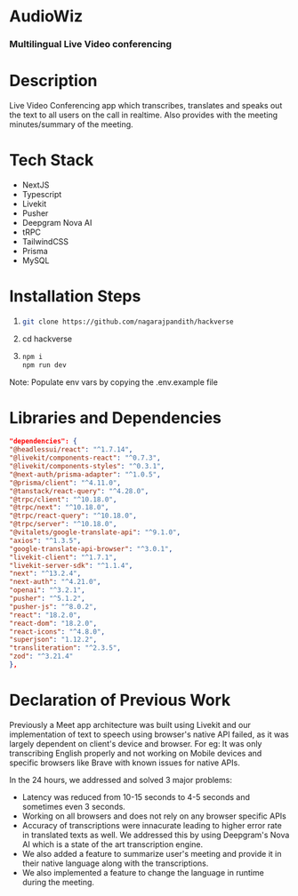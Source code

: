 # AudioWiz

### Multilingual Live Video conferencing

# Description

Live Video Conferencing app which transcribes, translates and speaks out the text to all users on the call in realtime. Also provides with the meeting minutes/summary of the meeting.


# Tech Stack

- NextJS
- Typescript
- Livekit
- Pusher
- Deepgram Nova AI
- tRPC
- TailwindCSS
- Prisma
- MySQL

# Installation Steps

1. ```bash
   git clone https://github.com/nagarajpandith/hackverse
   ```

2. cd hackverse

3. ```bash
   npm i
   npm run dev
   ```

Note: Populate env vars by copying the .env.example file

# Libraries and Dependencies

```json
"dependencies": {
"@headlessui/react": "^1.7.14",
"@livekit/components-react": "^0.7.3",
"@livekit/components-styles": "^0.3.1",
"@next-auth/prisma-adapter": "^1.0.5",
"@prisma/client": "^4.11.0",
"@tanstack/react-query": "^4.28.0",
"@trpc/client": "^10.18.0",
"@trpc/next": "^10.18.0",
"@trpc/react-query": "^10.18.0",
"@trpc/server": "^10.18.0",
"@vitalets/google-translate-api": "^9.1.0",
"axios": "^1.3.5",
"google-translate-api-browser": "^3.0.1",
"livekit-client": "^1.7.1",
"livekit-server-sdk": "^1.1.4",
"next": "^13.2.4",
"next-auth": "^4.21.0",
"openai": "^3.2.1",
"pusher": "^5.1.2",
"pusher-js": "^8.0.2",
"react": "18.2.0",
"react-dom": "18.2.0",
"react-icons": "^4.8.0",
"superjson": "1.12.2",
"transliteration": "^2.3.5",
"zod": "^3.21.4"
},
```

# Declaration of Previous Work

Previously a Meet app architecture was built using Livekit and our implementation of text to speech using browser's native API failed, as it was largely dependent on client's device and browser. For eg: It was only transcribing English properly and not working on Mobile devices and specific browsers like Brave with known issues for native APIs.

In the 24 hours, we addressed and solved 3 major problems:

- Latency was reduced from 10-15 seconds to 4-5 seconds and sometimes even 3 seconds.
- Working on all browsers and does not rely on any browser specific APIs
- Accuracy of transcriptions were innacurate leading to higher error rate in translated texts as well. We addressed this by using Deepgram's Nova AI which is a state of the art transcription engine.
- We also added a feature to summarize user's meeting and provide it in their native language along with the transcriptions.
- We also implemented a feature to change the language in runtime during the meeting.
